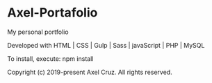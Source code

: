 # Axel-Portafolio

My personal portfolio 

Developed with HTML | CSS | Gulp | Sass | javaScript | PHP | MySQL

To install, execute: npm install

Copyright (c) 2019-present Axel Cruz. All rights reserved.
